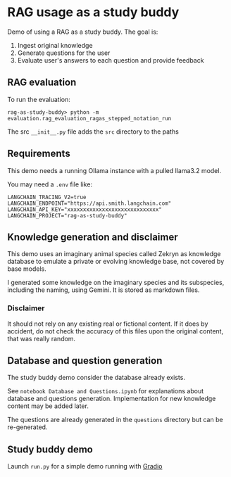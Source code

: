 # RAG usage as a study buddy

Demo of using a RAG as a study buddy.
The goal is:
1. Ingest original knowledge
2. Generate questions for the user
3. Evaluate user's answers to each question and provide feedback


## RAG evaluation

To run the evaluation:
```shell
rag-as-study-buddy> python -m evaluation.rag_evaluation_ragas_stepped_notation_run
```

The src `__init__.py` file adds the `src` directory to the paths

## Requirements

This demo needs a running Ollama instance with a pulled llama3.2 model.

You may need a `.env` file like:
```
LANGCHAIN_TRACING_V2=true
LANGCHAIN_ENDPOINT="https://api.smith.langchain.com"
LANGCHAIN_API_KEY="xxxxxxxxxxxxxxxxxxxxxxxxxxxxx"
LANGCHAIN_PROJECT="rag-as-study-buddy"
```

## Knowledge generation and disclaimer

This demo uses an imaginary animal species called Zekryn as knowledge database to emulate a private or evolving knowledge base, not covered by base models.

I generated some knowledge on the imaginary species and its subspecies, including the naming, using Gemini. It is stored as markdown files. 

### Disclaimer

It should not rely on any existing real or fictional content. If it does by accident, do not check the accuracy of this files upon the original content, that was really random.

## Database and question generation

The study buddy demo consider the database already exists.

See `notebook Database and Questions.ipynb` for explanations about database and questions generation. Implementation for new knowledge content may be added later.

The questions are already generated in the `questions` directory but can be re-generated.

## Study buddy demo

Launch `run.py` for a simple demo running with [Gradio](https://www.gradio.app/)

